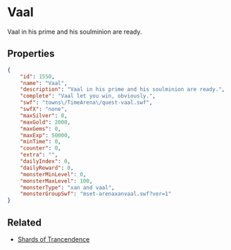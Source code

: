 # Vaal

Vaal in his prime and his soulminion are ready.

## Properties

```json
{
    "id": 1550,
    "name": "Vaal",
    "description": "Vaal in his prime and his soulminion are ready.",
    "complete": "Vaal let you win, obviously.",
    "swf": "towns\/TimeArena\/quest-vaal.swf",
    "swfX": "none",
    "maxSilver": 0,
    "maxGold": 2000,
    "maxGems": 0,
    "maxExp": 50000,
    "minTime": 0,
    "counter": 0,
    "extra": "",
    "dailyIndex": 0,
    "dailyReward": 0,
    "monsterMinLevel": 0,
    "monsterMaxLevel": 100,
    "monsterType": "xan and vaal",
    "monsterGroupSwf": "mset-arenaxanvaal.swf?ver=1"
}
```

## Related

- [Shards of Trancendence](../items/18408-shards-of-trancendence.md)

